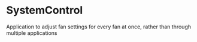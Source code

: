 # SystemControl
Application to adjust fan settings for every fan at once, rather than through multiple applications
